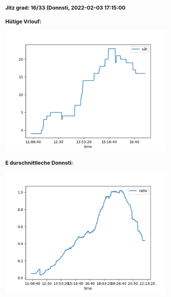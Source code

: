 ### Jitz grad: 16/33 (Donnsti, 2022-02-03 17:15:00

### Hütige Vrlouf:
![Graph](Today.png)

### E durschnittleche Donnsti:
![Graph](Donnsti.png)